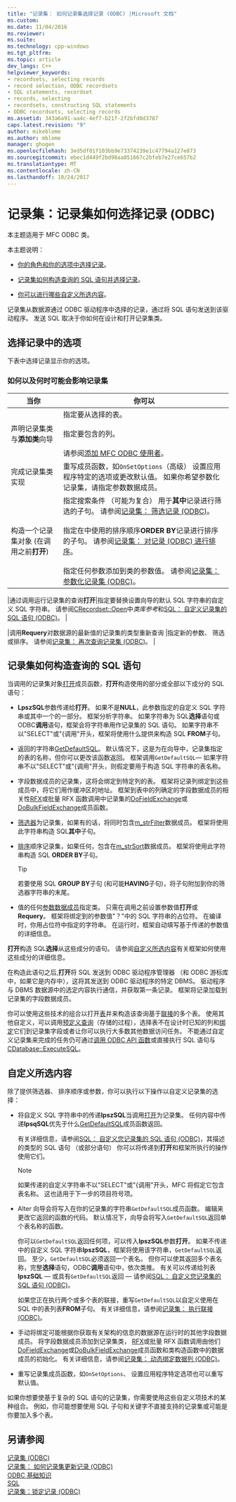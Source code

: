 ```yaml
---
title: "记录集： 如何记录集选择记录 (ODBC) |Microsoft 文档"
ms.custom: 
ms.date: 11/04/2016
ms.reviewer: 
ms.suite: 
ms.technology: cpp-windows
ms.tgt_pltfrm: 
ms.topic: article
dev_langs: C++
helpviewer_keywords:
- recordsets, selecting records
- record selection, ODBC recordsets
- SQL statements, recordset
- records, selecting
- recordsets, constructing SQL statements
- ODBC recordsets, selecting records
ms.assetid: 343a6a91-aa4c-4ef7-b21f-2f2bfd0d3787
caps.latest.revision: "9"
author: mikeblome
ms.author: mblome
manager: ghogen
ms.openlocfilehash: 3ed5df01f103bb9e73374239e1c47794a127e873
ms.sourcegitcommit: ebec1d449f2bd98aa851667c2bfeb7e27ce657b2
ms.translationtype: MT
ms.contentlocale: zh-CN
ms.lasthandoff: 10/24/2017
---
```

# <a name="recordset-how-recordsets-select-records-odbc"></a>记录集：记录集如何选择记录 (ODBC)
本主题适用于 MFC ODBC 类。  
  
 本主题说明：  
  
-   [你的角色和你的选项中选择记录](#_core_your_options_in_selecting_records)。  
  
-   [记录集如何构造查询的 SQL 语句并选择记录](#_core_how_a_recordset_constructs_its_sql_statement)。  
  
-   [你可以进行哪些自定义所选内容](#_core_customizing_the_selection)。  
  
 记录集从数据源通过 ODBC 驱动程序中选择的记录，通过将 SQL 语句发送到该驱动程序。 发送 SQL 取决于你如何在设计和打开记录集类。  
  
##  <a name="_core_your_options_in_selecting_records"></a>选择记录中的选项  
 下表中选择记录显示你的选项。  
  
### <a name="how-and-when-you-can-affect-a-recordset"></a>如何以及何时可能会影响记录集  
  
|当你|你可以|  
|--------------|-------------|  
|声明记录集类与**添加类**向导|指定要从选择的表。<br /><br /> 指定要包含的列。<br /><br /> 请参阅[添加 MFC ODBC 使用者](../../mfc/reference/adding-an-mfc-odbc-consumer.md)。|  
|完成记录集类实现|重写成员函数，如`OnSetOptions`（高级） 设置应用程序特定的选项或更改默认值。 如果你希望参数化记录集，请指定参数数据成员。|  
|构造一个记录集对象 (在调用之前**打开**)|指定搜索条件 （可能为复合） 用于**其中**记录进行筛选的子句。 请参阅[记录集： 筛选记录 (ODBC)](../../data/odbc/recordset-filtering-records-odbc.md)。<br /><br /> 指定在中使用的排序顺序**ORDER BY**记录进行排序的子句。 请参阅[记录集： 对记录 (ODBC) 进行排序](../../data/odbc/recordset-sorting-records-odbc.md)。<br /><br /> 指定任何参数添加到类的参数值。 请参阅[记录集： 参数化记录集 (ODBC)](../../data/odbc/recordset-parameterizing-a-recordset-odbc.md)。|  

|通过调用运行记录集的查询**打开**|指定要替换设置向导的默认 SQL 字符串的自定义 SQL 字符串。 请参阅[CRecordset::Open](../../mfc/reference/crecordset-class.md#open)中*类库参考*和[SQL： 自定义记录集的 SQL 语句 (ODBC)](../../data/odbc/sql-customizing-your-recordsets-sql-statement-odbc.md)。 |  

|调用**Requery**对数据源的最新值的记录集的类型重新查询 |指定新的参数、 筛选或排序。 请参阅[记录集： 再次查询记录集 (ODBC)](../../data/odbc/recordset-requerying-a-recordset-odbc.md)。 |  
  
##  <a name="_core_how_a_recordset_constructs_its_sql_statement"></a>记录集如何构造查询的 SQL 语句  
 当调用的记录集对象[打开](../../mfc/reference/crecordset-class.md#open)成员函数，**打开**构造使用的部分或全部以下成分的 SQL 语句：  
  
-   **LpszSQL**参数传递给**打开**。 如果不是**NULL**，此参数指定的自定义 SQL 字符串或其中一个的一部分。 框架分析字符串。 如果字符串为 SQL**选择**语句或 ODBC**调用**语句，框架会将字符串用作记录集的 SQL 语句。 如果字符串不以"SELECT"或"{调用"开头，框架将使用什么提供来构造 SQL **FROM**子句。  
  
-   返回的字符串[GetDefaultSQL](../../mfc/reference/crecordset-class.md#getdefaultsql)。 默认情况下，这是为在向导中，记录集指定的表的名称，但你可以更改该函数返回。 框架调用`GetDefaultSQL`— 如果字符串不以"SELECT"或"{调用"开头，则假定要用于构造 SQL 字符串的表名称。  
  

-   字段数据成员的记录集，这将会绑定到特定列的表。 框架将记录列绑定到这些成员中，将它们用作缓冲区的地址。 框架到表中的列确定的字段数据成员的相关性[RFX](../../data/odbc/record-field-exchange-using-rfx.md)或批量 RFX 函数调用中记录集的[DoFieldExchange](../../mfc/reference/crecordset-class.md#dofieldexchange)或[DoBulkFieldExchange](../../mfc/reference/crecordset-class.md#dofieldexchange)成员函数。  
  
-   [筛选器](../../data/odbc/recordset-filtering-records-odbc.md)为记录集，如果有的话，将同时包含[m_strFilter](../../mfc/reference/crecordset-class.md#m_strfilter)数据成员。 框架将使用此字符串构造 SQL**其中**子句。  
  
-   [排序](../../data/odbc/recordset-sorting-records-odbc.md)顺序记录集，如果任何，包含在[m_strSort](../../mfc/reference/crecordset-class.md#m_strsort)数据成员。 框架将使用此字符串构造 SQL **ORDER BY**子句。  

  
    > [!TIP]
    >  若要使用 SQL **GROUP BY**子句 (和可能**HAVING**子句)，将子句附加到你的筛选器字符串的末尾。  
  
-   值的任何[参数数据成员](../../data/odbc/recordset-parameterizing-a-recordset-odbc.md)指定类。 只需在调用之前设置参数值**打开**或**Requery**。 框架将绑定到的参数值"？"中的 SQL 字符串的占位符。 在编译时，你用占位符中指定的字符串。 在运行时，框架自动填写基于传递的参数值的详细信息。  
  
 **打开**构造 SQL**选择**从这些成分的语句。 请参阅[自定义所选内容](#_core_customizing_the_selection)有关框架如何使用这些成分的详细信息。  
  
 在构造此语句之后,**打开**将 SQL 发送到 ODBC 驱动程序管理器 （和 ODBC 游标库中，如果它是内存中），这将其发送到 ODBC 驱动程序的特定 DBMS。 驱动程序与 DBMS 数据源中的选定内容执行通信，并获取第一条记录。 框架将记录加载到记录集的字段数据成员。  
  
 你可以使用这些技术的组合以打开[表](../../data/odbc/recordset-declaring-a-class-for-a-table-odbc.md)并来构造该查询基于[联接](../../data/odbc/recordset-performing-a-join-odbc.md)的多个表。 使用其他自定义，可以调用[预定义查询](../../data/odbc/recordset-declaring-a-class-for-a-predefined-query-odbc.md)（存储的过程），选择表不在设计时已知的列和[绑定](../../data/odbc/recordset-dynamically-binding-data-columns-odbc.md)它们到记录集字段或者让你可以执行大多数其他数据访问任务。 不能通过自定义记录集来完成的任务仍可通过[调用 ODBC API 函数](../../data/odbc/odbc-calling-odbc-api-functions-directly.md)或直接执行 SQL 语句与[CDatabase::ExecuteSQL](../../mfc/reference/cdatabase-class.md#executesql)。  
  
##  <a name="_core_customizing_the_selection"></a>自定义所选内容  
 除了提供筛选器、 排序顺序或参数，你可以执行以下操作以自定义记录集的选择：  
  
-   将自定义 SQL 字符串中的传递**lpszSQL**当调用[打开](../../mfc/reference/crecordset-class.md#open)为记录集。 任何内容中传递**lpsqSQL**优先于什么[GetDefaultSQL](../../mfc/reference/crecordset-class.md#getdefaultsql)成员函数返回。  
  
     有关详细信息，请参阅[SQL： 自定义您记录集的 SQL 语句 (ODBC)](../../data/odbc/sql-customizing-your-recordsets-sql-statement-odbc.md)，其描述的类型的 SQL 语句 （或部分语句） 你可以将传递到**打开**和框架所执行的操作使用它们。  
  
    > [!NOTE]
    >  如果传递的自定义字符串不以"SELECT"或"{调用"开头，MFC 将假定它包含表名称。 这也适用于下一步的项目符号项。  
  
-   Alter 向导会将写入在你的记录集的字符串`GetDefaultSQL`成员函数。 编辑来更改它返回的函数的代码。 默认情况下，向导会将写入`GetDefaultSQL`返回单个表名称的函数。  
  
     你可以`GetDefaultSQL`返回任何项，可以传入**lpszSQL**参数**打开**。 如果不传递中的自定义 SQL 字符串**lpszSQL**，框架将使用该字符串，`GetDefaultSQL`返回。 至少，`GetDefaultSQL`必须返回一个表名。 但你可以使其返回多个表名称，完整**选择**语句，ODBC**调用**语句中，依次类推。 有关可以传递给列表**lpszSQL** — 或具有`GetDefaultSQL`返回 — 请参阅[SQL： 自定义您记录集的 SQL 语句 (ODBC)](../../data/odbc/sql-customizing-your-recordsets-sql-statement-odbc.md)。  
  
     如果您正在执行两个或多个表的联接，重写`GetDefaultSQL`以自定义使用在 SQL 中的表列表**FROM**子句。 有关详细信息，请参阅[记录集： 执行联接 (ODBC)](../../data/odbc/recordset-performing-a-join-odbc.md)。  
  

-   手动将绑定可能根据你获取有关架构的信息的数据源在运行时的其他字段数据成员。 将字段数据成员添加到记录集类， [RFX](../../data/odbc/record-field-exchange-using-rfx.md)或批量 RFX 函数调用由他们[DoFieldExchange](../../mfc/reference/crecordset-class.md#dofieldexchange)或[DoBulkFieldExchange](../../mfc/reference/crecordset-class.md#dobulkfieldexchange)成员函数和类构造函数中的数据成员的初始化。 有关详细信息，请参阅[记录集： 动态绑定数据列 (ODBC)](../../data/odbc/recordset-dynamically-binding-data-columns-odbc.md)。  
  
-   重写记录集成员函数，如`OnSetOptions`、 设置应用程序特定选项也可以重写默认值。  
  
 如果你想要使基于复杂的 SQL 语句的记录集，你需要使用这些自定义项技术的某种组合。 例如，你可能想要使用 SQL 子句和关键字不直接支持的记录集或可能是你要加入多个表。  
  
## <a name="see-also"></a>另请参阅  
 [记录集 (ODBC)](../../data/odbc/recordset-odbc.md)   
 [记录集： 如何记录集更新记录 (ODBC)](../../data/odbc/recordset-how-recordsets-update-records-odbc.md)   
 [ODBC 基础知识](../../data/odbc/odbc-basics.md)   
 [SQL](../../data/odbc/sql.md)   
 [记录集：锁定记录 (ODBC)](../../data/odbc/recordset-locking-records-odbc.md)